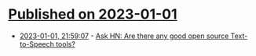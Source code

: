 # [Published on 2023-01-01](index.md)

* [2023-01-01, 21:59:07](https://news.ycombinator.com/item?id=34211457) - [Ask HN: Are there any good open source Text-to-Speech tools?](https://news.ycombinator.com/item?id=34211457)
